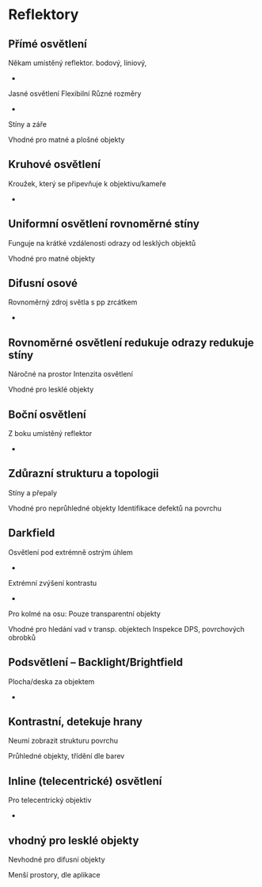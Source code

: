 # Reflektory

## Přímé osvětlení
Někam umístěný reflektor.
bodový, liniový, 

+
Jasné osvětlení
Flexibilní
Různé rozměry

-
Stíny a záře

Vhodné pro matné a plošné objekty

## Kruhové osvětlení
Kroužek, který se připevňuje k objektivu/kameře

+
Uniformní osvětlení
rovnoměrné stíny
-
Funguje na krátké vzdálenosti
odrazy od lesklých objektů

Vhodné pro matné objekty

## Difusní osové
Rovnoměrný zdroj světla s pp zrcátkem

+
Rovnoměrné osvětlení
redukuje odrazy
redukuje stíny
-
Náročné na prostor
Intenzita osvětlení

Vhodné pro lesklé objekty

## Boční osvětlení
Z boku umístěný reflektor

+
Zdůrazní strukturu a topologii
-
Stíny a přepaly

Vhodné pro neprůhledné objekty
Identifikace defektů na povrchu

## Darkfield
Osvětlení pod extrémně ostrým úhlem

+
Extrémní zvýšení kontrastu

-	
Pro kolmé na osu:
Pouze transparentní objekty

Vhodné pro hledání vad v transp. objektech
Inspekce DPS, povrchových obrobků

## Podsvětlení – Backlight/Brightfield
Plocha/deska za objektem

+
Kontrastní, detekuje hrany
-
Neumí zobrazit strukturu povrchu

Průhledné objekty, třídění dle barev

## Inline (telecentrické) osvětlení
Pro telecentrický objektiv

+
vhodný pro lesklé objekty
-
Nevhodné pro difusní objekty

Menší prostory, dle aplikace